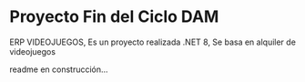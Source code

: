 # Proyecto Fin del Ciclo DAM
ERP VIDEOJUEGOS, Es un proyecto realizada .NET 8, Se basa en alquiler de videojuegos


readme en construcción...
